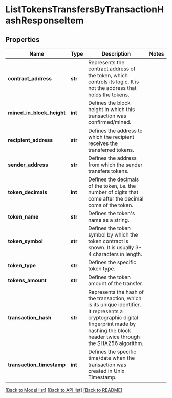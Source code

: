 # ListTokensTransfersByTransactionHashResponseItem


## Properties
Name | Type | Description | Notes
------------ | ------------- | ------------- | -------------
**contract_address** | **str** | Represents the contract address of the token, which controls its logic. It is not the address that holds the tokens. | 
**mined_in_block_height** | **int** | Defines the block height in which this transaction was confirmed/mined. | 
**recipient_address** | **str** | Defines the address to which the recipient receives the transferred tokens. | 
**sender_address** | **str** | Defines the address from which the sender transfers tokens. | 
**token_decimals** | **int** | Defines the decimals of the token, i.e. the number of digits that come after the decimal coma of the token. | 
**token_name** | **str** | Defines the token&#39;s name as a string. | 
**token_symbol** | **str** | Defines the token symbol by which the token contract is known. It is usually 3-4 characters in length. | 
**token_type** | **str** | Defines the specific token type. | 
**tokens_amount** | **str** | Defines the token amount of the transfer. | 
**transaction_hash** | **str** | Represents the hash of the transaction, which is its unique identifier. It represents a cryptographic digital fingerprint made by hashing the block header twice through the SHA256 algorithm. | 
**transaction_timestamp** | **int** | Defines the specific time/date when the transaction was created in Unix Timestamp. | 

[[Back to Model list]](../README.md#documentation-for-models) [[Back to API list]](../README.md#documentation-for-api-endpoints) [[Back to README]](../README.md)



